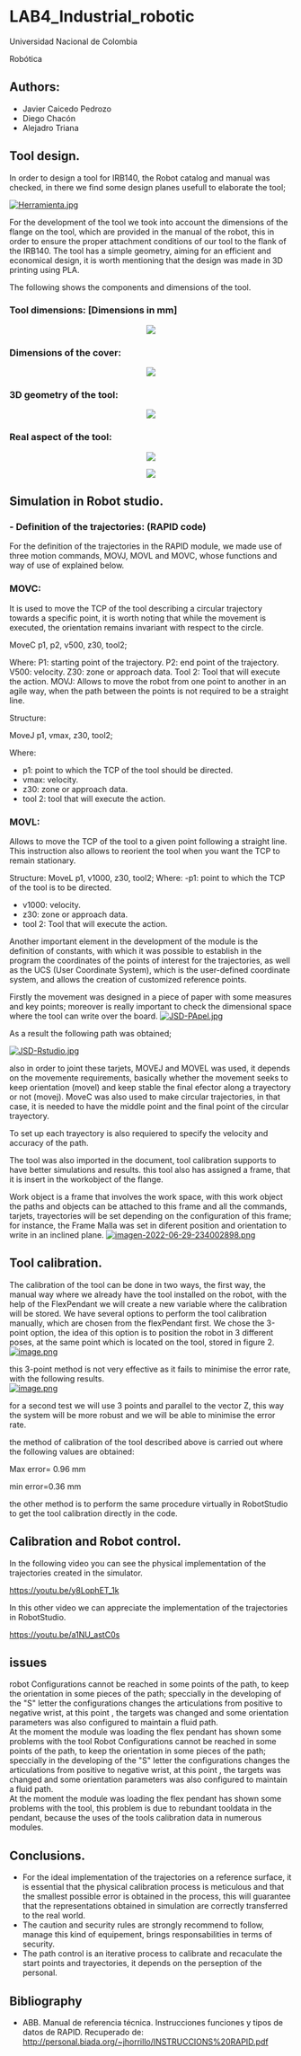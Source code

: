 # LAB4_Industrial_robotic

Universidad Nacional de Colombia

Robótica

## Authors:
- Javier Caicedo Pedrozo
- Diego Chacón 
- Alejadro Triana


## Tool design.

In order to design a tool for IRB140, the Robot catalog and manual was checked, in there we find some design planes usefull to elaborate the tool; 

[![Herramienta.jpg](https://i.postimg.cc/FHGzwKhJ/Herramienta.jpg)](https://postimg.cc/k267bq6n)

For the development of the tool we took into account the dimensions of the flange on the tool, which are provided in the manual of the robot, this in order to ensure the proper attachment conditions of our tool to the flank of the IRB140. The tool has a simple geometry, aiming for an efficient and economical design, it is worth mentioning that the design was made in 3D printing using PLA.

The following shows the components and dimensions of the tool.

### Tool dimensions: [Dimensions in mm]
<p align="center"><img src="https://i.postimg.cc/3JxJy8Rb/tool-medidas.png"</p>

### Dimensions of the cover:
<p align="center"><img src="https://i.postimg.cc/0jckt3tf/medidas-tapa.png"</p>

### 3D geometry of the tool:
<p align="center"><img src="https://i.postimg.cc/L8q9Txjt/modelo3D.png"</p>

### Real aspect of the tool:
<p align="center"><img src="https://i.postimg.cc/J4Y7ZfH7/tool-fis1.jpg"</p>
<p align="center"><img src="https://i.postimg.cc/tR54CZXx/tool-fis2.jpg"</p>


## Simulation in Robot studio.
  ### - Definition of the trajectories: (RAPID code)
For the definition of the trajectories in the RAPID module, we made use of three motion commands, MOVJ, MOVL and MOVC, whose functions and way of use of explained below.

### MOVC:
It is used to move the TCP of the tool describing a circular trajectory towards a specific point, it is worth noting that while the movement is executed, the orientation remains invariant with respect to the circle.


MoveC p1, p2, v500, z30, tool2;

Where:
P1: starting point of the trajectory.
P2: end point of the trajectory.
V500: velocity.
Z30: zone or approach data.
Tool 2: Tool that will execute the action.
MOVJ: 
Allows to move the robot from one point to another in an agile way, when the path between the points is not required to be a straight line.

Structure:
  
MoveJ p1, vmax, z30, tool2;

Where: 
- p1: point to which the TCP of the tool should be directed.
- vmax: velocity.
- z30: zone or approach data.
- tool 2: tool that will execute the action.

### MOVL:

Allows to move the TCP of the tool to a given point following a straight line. This instruction also allows to reorient the tool when you want the TCP to remain stationary.

Structure:
MoveL p1, v1000, z30, tool2;
Where:
-p1: point to which the TCP of the tool is to be directed.
- v1000: velocity.
- z30: zone or approach data.
- tool 2: Tool that will execute the action.

Another important element in the development of the module is the definition of constants, with which it was possible to establish in the program the coordinates of the points of interest for the trajectories, as well as the UCS (User Coordinate System), which is the user-defined coordinate system, and allows the creation of customized reference points.

Firstly the movement was designed in a piece of paper with some measures and key points; moreover is really important to check the dimensional space where the tool can write over the board.
[![JSD-PApel.jpg](https://i.postimg.cc/02NDDRvd/JSD-PApel.jpg)](https://postimg.cc/9zvDHkrr)




As a result the following path was obtained;
  
[![JSD-Rstudio.jpg](https://i.postimg.cc/t4ZRGDdH/JSD-Rstudio.jpg)](https://postimg.cc/18S1pGYW)

also in order to joint these tarjets, MOVEJ and MOVEL was used, it depends on the movemente requirements, basically whether the movement seeks to keep orientation (movel) and keep stable the final efector along a trayectory or not (movej). 
MoveC was also used to make circular trajectories, in that case, it is needed to have the middle point and the final point of the circular trayectory.

To set up each trayectory is also requiered to specify the velocity and accuracy of the path.

The tool was also imported in the document, tool calibration supports to have better simulations and results. this tool also has assigned a frame, that it is insert in the workobject of the flange.

Work object is a frame that involves the work space, with this work object the paths and objects can be attached to this frame and all the commands, tarjets, trayectories will be set depending on the configuration of this frame; for instance, the Frame Malla was set in diferent position and orientation to write in an inclined plane.
[![imagen-2022-06-29-234002898.png](https://i.postimg.cc/13cddJsJ/imagen-2022-06-29-234002898.png)](https://postimg.cc/tsJDZd1x)

## Tool calibration.
The calibration of the tool can be done in two ways, the first way, the manual way where we already have the tool installed on the robot, with the help of the FlexPendant we will create a new variable where the calibration will be stored.
We have several options to perform the tool calibration manually, which are chosen from the flexPendant first. We chose the 3-point option, the idea of this option is to position the robot in 3 different poses, at the same point which is located on the tool, stored in figure 2.
[![image.png](https://i.postimg.cc/FKG7sffB/image.png)](https://postimg.cc/PLptS5QW)

this 3-point method is not very effective as it fails to minimise the error rate, with the following results.   
[![image.png](https://i.postimg.cc/ZRV3g7F0/image.png)](https://postimg.cc/2bLVLxtf)
  
for a second test we will use 3 points and parallel to the vector Z, this way the system will be more robust and we will be able to minimise the error rate.

the method of calibration of the tool described above is carried out where the following values are obtained:

Max error= 0.96 mm 

min error=0.36 mm

the other method is to perform the same procedure virtually in RobotStudio to get the tool calibration directly in the code.    







## Calibration and Robot control. 
In the following video you can see the physical implementation of the trajectories created in the simulator.
  
  https://youtu.be/y8LophET_1k
  
In this other video we can appreciate the implementation of the trajectories in RobotStudio.

  https://youtu.be/a1NU_astC0s
 

## issues 
robot Configurations cannot be reached in some points of the path, to keep the orientation in some pieces of the path; speccially in the developing of the "S" letter the configurations changes the articulations from positive to negative wrist, at this point , the targets was changed and some orientation parameters was also configured to maintain a fluid path.  
At the moment the module was loading the flex pendant has shown some problems with the tool
Robot Configurations cannot be reached in some points of the path, to keep the orientation in some pieces of the path; speccially in the developing of the "S" letter the configurations changes the articulations from positive to negative wrist, at this point , the targets was changed and some orientation parameters was also configured to maintain a fluid path.    
At the moment the module was loading the flex pendant has shown some problems with the tool, this problem is due to rebundant tooldata in the pendant, because the uses of the tools calibration data in numerous modules.

## Conclusions. 
  - For the ideal implementation of the trajectories on a reference surface, it is essential that the physical calibration process is meticulous and that the smallest possible error is obtained in the process, this will guarantee that the representations obtained in simulation are correctly transferred to the real world.
  - The caution and security rules are strongly recommend to follow, manage this kind of equipement, brings responsabilities in terms of security.
  - The path control is an iterative process to calibrate and recaculate the start points and trayectories, it depends on the perseption of the personal.



## Bibliography
  - ABB. Manual de referencia técnica. Instrucciones funciones y tipos de datos de RAPID. Recuperado de: http://personal.biada.org/~jhorrillo/INSTRUCCIONS%20RAPID.pdf 
